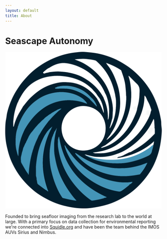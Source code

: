```yaml
---
layout: default
title: About
---
```


# Seascape Autonomy

![Seascape Autonomy Logo](/assets/images/logo_iris_transparent_centre.png)

Founded to bring seafloor imaging from the research lab to the world at large. With a primary
focus on data collection for environmental reporting we're connected into [Squidle.org](https://squidle.org)
and have been the team behind the IMOS AUVs Sirius and Nimbus.


